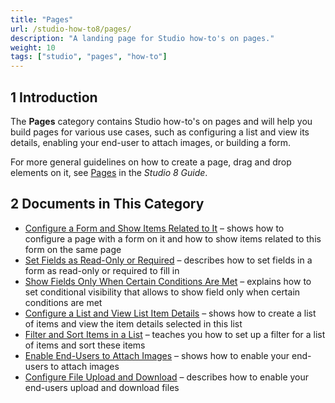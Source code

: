 ```yaml
---
title: "Pages"
url: /studio-how-to8/pages/
description: "A landing page for Studio how-to's on pages."
weight: 10
tags: ["studio", "pages", "how-to"]
---
```


## 1 Introduction 

The **Pages** category contains Studio how-to's on pages and will help you build pages for various use cases, such as configuring a list and view its details, enabling your end-user to attach images, or building a form. 

For more general guidelines on how to create a page, drag and drop elements on it, see [Pages](/studio8/page-editor/) in the *Studio 8 Guide*.

## 2 Documents in This Category

* [Configure a Form and Show Items Related to It](/studio-how-to8/pages-how-to-configure-form/) – shows how to configure a page with a form on it and how to show items related to this form on the same page
* [Set Fields as Read-Only or Required](/studio-how-to8/pages-how-to-set-validation-and-editability/) – describes how to set fields in a form as read-only or required to fill in
* [Show Fields Only When Certain Conditions Are Met](/studio-how-to8/pages-how-to-set-visibility/) – explains how to set conditional visibility that allows to show field only when certain conditions are met
* [Configure a List and View List Item Details](/studio-how-to8/pages-how-to-configure-list/) – shows how to create a list of items and view the item details selected in this list
* [Filter and Sort Items in a List](/studio-how-to8/pages-how-to-filter-and-sort/) – teaches you how to set up a filter for a list of items and sort these items
* [Enable End-Users to Attach Images](/studio-how-to8/pages-how-to-attach-images/) – shows how to enable your end-users to attach images
* [Configure File Upload and Download](/studio-how-to8/pages-how-to-attach-files/) – describes how to enable your end-users upload and download files
